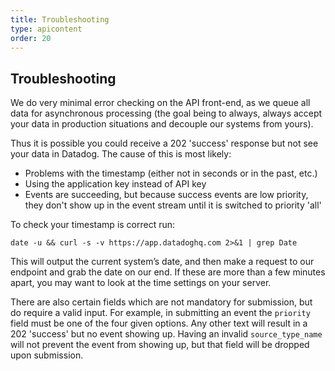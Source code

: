 ```yaml
---
title: Troubleshooting
type: apicontent
order: 20
---
```


## Troubleshooting

We do very minimal error checking on the API front-end, as we queue all data for asynchronous processing (the goal being to always, always accept your data in production situations and decouple our systems from yours).

Thus it is possible you could receive a 202 'success' response but not see your data in Datadog. The cause of this is most likely:

<ul>
  <li>Problems with the timestamp (either not in seconds or in the past, etc.)</li>
  <li>Using the application key instead of API key</li>
  <li>Events are succeeding, but because success events are low priority, they don't show up in the event stream until it is switched to priority 'all'</li>
</ul>

To check your timestamp is correct run:

`date -u && curl -s -v https://app.datadoghq.com 2>&1 | grep Date`

This will output the current system’s date, and then make a request to our endpoint and grab the date on our end. If these are more than a few minutes apart, you may want to look at the time settings on your server.</p>

There are also certain fields which are not mandatory for submission, but do require a valid input. For example, in submitting an event the <code>priority</code> field must be one of the four given options. Any other text will result in a 202 'success' but no event showing up. Having an invalid <code>source_type_name</code> will not prevent the event from showing up, but that field will be dropped upon submission.
